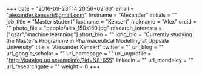 +++ 
date = "2016-09-23T14:20:56+02:00"
email = "alexander.kensert@gmail.com" 
firstname = "Alexander" 
initials = "" 
job_title = "Master student" 
lastname = "Kensert" 
nickname = "Alex" 
orcid = "" 
photo_file = "people/alex_150x150.jpg" 
research_interests = ["qsar","machine learnning"] 
short_bio = "" 
long_bio = "Currently studying the Master's Programme in Pharmaceutical Modelling at Uppsala University" 
title = "Alexander Kensert" 
twitter = "" 
url_blog = "" 
url_google_scholar = "" 
url_homepage = "" 
url_uuprofile = "http://katalog.uu.se/empinfo/?id=N8-655" 
linkedin = "" 
url_mendeley = "" 
url_researchgate = "" 
weight = 0 
+++

